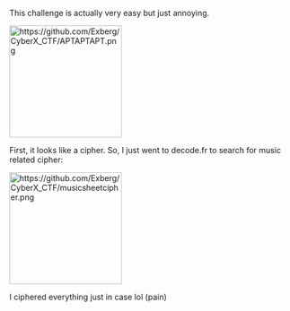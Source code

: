 
This challenge is actually very easy but just annoying.

<img width="200" alt="https://github.com/Exberg/CyberX_CTF/APTAPTAPT.png" />

First, it looks like a cipher. So, I just went to decode.fr to search for music related cipher:

<img width="200" alt="https://github.com/Exberg/CyberX_CTF/musicsheetcipher.png" />

I ciphered everything just in case lol (pain)

